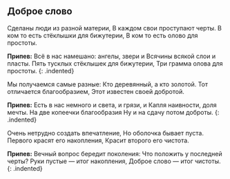 ﻿---
layout: lyrics
---

## Доброе слово

Сде<span class="Am"></span>ланы лю<span class="G"></span>ди из ра<span class="C"></span>зной ма<span class="F"></span>терии,
В ка<span class="Dm"></span>ждом сво<span class="Am"></span>и проступа<span class="B7"></span>ют че<span class="Em"></span>рты.
В ко<span class="Am"></span>м то есть стё<span class="G"></span>клышки для<span class="C"></span> бижуте<span class="F"></span>рии,
В ко<span class="Dm"></span>м то есть о<span class="Am"></span>лово для<span class="E"></span> про<span class="Am"></span>стоты.

**Припев:**
Всё<span class="F"></span> в нас намешано: а<span class="C"></span>нгелы, звери и
Вся<span class="Dm"></span>чины всякой сло<span class="B-flat"></span>и и пла<span class="E"></span>сты.
Пя<span class="Am"></span>ть тусклых стёк<span class="G"></span>лышек для<span class="C"></span> бижутер<span class="F"></span>ии,
Три<span class="Dm"></span> грамма ол<span class="Am"></span>ова для<span class="E"></span> простоты<span class="Am"></span>.
{: .indented}

Мы получаемся самые разные:
Кто деревянный, а кто золотой.
Тот отличается благообразием,
Этот известен своей добротой.

**Припев:**
Есть в нас немного и света, и грязи, и
Капля наивности, доля мечты.
На две копеечки благообразия
Ну и на сдачу потом доброты.
{: .indented}

Очень нетрудно создать впечатление,
Но оболочка бывает пуста.
Первого красят его накопления,
Красит второго его чистота.

**Припев:**
Вечный вопрос бередит поколения:
Что положить у последней черты?
Руки пустые — итог накопления,
Доброе слово — итог чистоты.
{: .indented}
 
